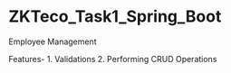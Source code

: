 # ZKTeco_Task1_Spring_Boot

Employee Management

Features- 1. Validations 
          2. Performing CRUD Operations
    
